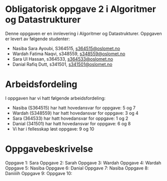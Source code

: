 # Obligatorisk oppgave 2 i Algoritmer og Datastrukturer

Denne oppgaven er en innlevering i Algoritmer og Datastrukturer. 
Oppgaven er levert av følgende studenter:
* Nasiba Sara Ayoubi, S364515, s364515@oslomet.no
* Wardah Fatima Naqvi, s348559, s348559@oslomet.no
* Sara Ul Hassan, s364533, s364533@oslomet.no
* Danial Rafiq Dutt, s341501, s341501@oslomet.no

# Arbeidsfordeling

I oppgaven har vi hatt følgende arbeidsfordeling:
* Nasiba (S364515) har hatt hovedansvar for oppgave: 5 og 7
* Wardah (S348559) har hatt hovedansvar for oppgave: 3 og 4
* Sara (364533) har hatt hovedansvar for oppgave: 1 og 2
* Danial (341501) har hatt hovedansvar for oppgave: 6 og 8
* Vi har i fellesskap løst oppgave: 9 og 10

# Oppgavebeskrivelse

Oppgave 1: Sara 
Oppgave 2: Sarah
Oppgave 3: Wardah 
Oppgave 4: Wardah
Oppgave 5: Nasiba 
Oppgave 6: Danial
Oppgave 7: Nasiba
Oppgave 8: Daniiiih
Oppgave 9:
Oppgave 10: